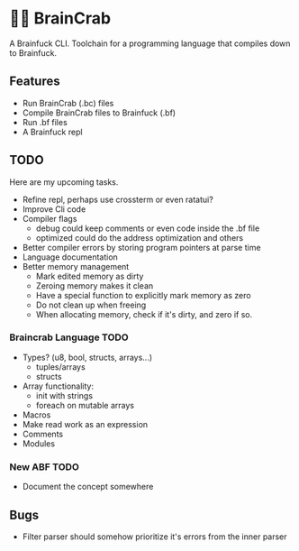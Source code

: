 # 🧠🦀 BrainCrab
A Brainfuck CLI. Toolchain for a programming language that compiles down to Brainfuck.

## Features
- Run BrainCrab (.bc) files
- Compile BrainCrab files to Brainfuck (.bf)
- Run .bf files
- A Brainfuck repl

## TODO
Here are my upcoming tasks.
- Refine repl, perhaps use crossterm or even ratatui?
- Improve Cli code
- Compiler flags
  - debug could keep comments or even code inside the .bf file
  - optimized could do the address optimization and others
- Better compiler errors by storing program pointers at parse time
- Language documentation
- Better memory management
  - Mark edited memory as dirty
  - Zeroing memory makes it clean
  - Have a special function to explicitly mark memory as zero
  - Do not clean up when freeing
  - When allocating memory, check if it's dirty, and zero if so.

### Braincrab Language TODO
- Types? (u8, bool, structs, arrays...)
  - tuples/arrays
  - structs
- Array functionality:
  - init with strings
  - foreach on mutable arrays
- Macros
- Make read work as an expression
- Comments
- Modules

### New ABF TODO
- Document the concept somewhere

## Bugs
- Filter parser should somehow prioritize it's errors from the inner parser